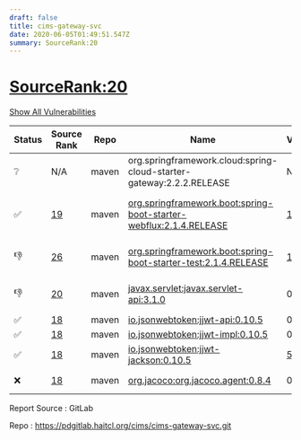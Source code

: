 ```yaml
---
draft: false
title: cims-gateway-svc
date: 2020-06-05T01:49:51.547Z
summary: SourceRank:20
---
```


# <u>SourceRank:20</u>

<a onclick="var x=document.getElementsByName('vulnerabilities');var y=[...x].filter(e=>e.style.display=='none').length==0?'none':'block';x.forEach(e=>e.style.display=y);this.innerHTML=y=='none'?'Show All Vulnerabilities':'Hide All Vulnerabilities'" href="javascript:void(0)">Show All Vulnerabilities</a>

| Status | Source<br/>Rank | Repo | Name | Vulnerabilities | Remarks |
| - | - | - | - | - | - |
|❔|N/A|maven|org.springframework.cloud:spring-cloud-starter-gateway:2.2.2.RELEASE|N/A|Unknown Library|
|✅|[19](https://libraries.io/maven/org.springframework.boot:spring-boot-starter-webflux/sourcerank)|maven|[org.springframework.boot:spring-boot-starter-webflux:2.1.4.RELEASE](https://mvnrepository.com/artifact/org.springframework.boot/spring-boot-starter-webflux/2.1.4.RELEASE)|<a href="javascript:void(0)" onclick='var x=document.getElementById("org.springframework.boot:spring-boot-starter-webflux:2.1.4.RELEASE-vulnerabilities");x.style.display=x.style.display!="none"?"none":"block"'>17</a><div name='vulnerabilities' style='display:none' id='org.springframework.boot:spring-boot-starter-webflux:2.1.4.RELEASE-vulnerabilities'>[CVE-2017-18640](/vulnerabilities/cve-2017-18640/)<br />[CVE-2019-12086](/vulnerabilities/cve-2019-12086/)<br />[sonatype-2017-0312](/vulnerabilities/sonatype-2017-0312/)<br />[CVE-2019-11284](/vulnerabilities/cve-2019-11284/)<br />[CVE-2020-5403](/vulnerabilities/cve-2020-5403/)<br />[CVE-2020-5404](/vulnerabilities/cve-2020-5404/)<br />[CVE-2019-16869](/vulnerabilities/cve-2019-16869/)<br />[CVE-2019-20444](/vulnerabilities/cve-2019-20444/)<br />[CVE-2019-20445](/vulnerabilities/cve-2019-20445/)<br />[CVE-2020-7238](/vulnerabilities/cve-2020-7238/)<br />[sonatype-2020-0029](/vulnerabilities/sonatype-2020-0029/)<br />[CVE-2019-9512](/vulnerabilities/cve-2019-9512/)<br />[CVE-2019-9514](/vulnerabilities/cve-2019-9514/)<br />[CVE-2019-9515](/vulnerabilities/cve-2019-9515/)<br />[CVE-2019-9518](/vulnerabilities/cve-2019-9518/)<br />[CVE-2016-1000027](/vulnerabilities/cve-2016-1000027/)<br />[CVE-2020-5398](/vulnerabilities/cve-2020-5398/)</div>|upgrade to 2.2.7.RELEASE<br />resolve 15 vulnerabilities|
|👎|[26](https://libraries.io/maven/org.springframework.boot:spring-boot-starter-test/sourcerank)|maven|[org.springframework.boot:spring-boot-starter-test:2.1.4.RELEASE](https://mvnrepository.com/artifact/org.springframework.boot/spring-boot-starter-test/2.1.4.RELEASE)|<a href="javascript:void(0)" onclick='var x=document.getElementById("org.springframework.boot:spring-boot-starter-test:2.1.4.RELEASE-vulnerabilities");x.style.display=x.style.display!="none"?"none":"block"'>1</a><div name='vulnerabilities' style='display:none' id='org.springframework.boot:spring-boot-starter-test:2.1.4.RELEASE-vulnerabilities'>[CVE-2017-18640](/vulnerabilities/cve-2017-18640/)</div>|Newer version existed in the list|
|👎|[20](https://libraries.io/maven/javax.servlet:javax.servlet-api/sourcerank)|maven|[javax.servlet:javax.servlet-api:3.1.0](https://mvnrepository.com/artifact/javax.servlet/javax.servlet-api/3.1.0)|0|Newer version existed in the list|
|✅|[18](https://libraries.io/maven/io.jsonwebtoken:jjwt-api/sourcerank)|maven|[io.jsonwebtoken:jjwt-api:0.10.5](https://mvnrepository.com/artifact/io.jsonwebtoken/jjwt-api/0.10.5)|0||
|✅|[18](https://libraries.io/maven/io.jsonwebtoken:jjwt-impl/sourcerank)|maven|[io.jsonwebtoken:jjwt-impl:0.10.5](https://mvnrepository.com/artifact/io.jsonwebtoken/jjwt-impl/0.10.5)|0||
|✅|[18](https://libraries.io/maven/io.jsonwebtoken:jjwt-jackson/sourcerank)|maven|[io.jsonwebtoken:jjwt-jackson:0.10.5](https://mvnrepository.com/artifact/io.jsonwebtoken/jjwt-jackson/0.10.5)|<a href="javascript:void(0)" onclick='var x=document.getElementById("io.jsonwebtoken:jjwt-jackson:0.10.5-vulnerabilities");x.style.display=x.style.display!="none"?"none":"block"'>5</a><div name='vulnerabilities' style='display:none' id='io.jsonwebtoken:jjwt-jackson:0.10.5-vulnerabilities'>[CVE-2018-14718](/vulnerabilities/cve-2018-14718/)<br />[CVE-2018-14719](/vulnerabilities/cve-2018-14719/)<br />[CVE-2018-14720](/vulnerabilities/cve-2018-14720/)<br />[CVE-2018-14721](/vulnerabilities/cve-2018-14721/)<br />[sonatype-2017-0312](/vulnerabilities/sonatype-2017-0312/)</div>||
|❌|[18](https://libraries.io/maven/org.jacoco:org.jacoco.agent/sourcerank)|maven|[org.jacoco:org.jacoco.agent:0.8.4](https://mvnrepository.com/artifact/org.jacoco/org.jacoco.agent/0.8.4)|0|code caverage tools|


Report Source : GitLab

Repo : https://pdgitlab.haitcl.org/cims/cims-gateway-svc.git

